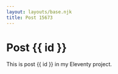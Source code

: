 ```yaml
---
layout: layouts/base.njk
title: Post 15673
---
```


# Post {{ id }}

This is post {{ id }} in my Eleventy project.
